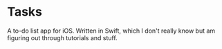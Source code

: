 # Tasks
A to-do list app for iOS. Written in Swift, which I don't really know but am figuring out through tutorials and stuff.
